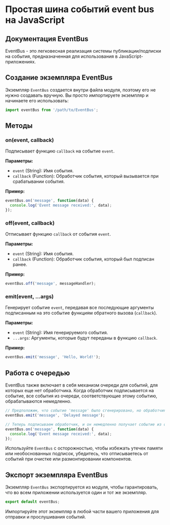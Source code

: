 # Простая шина событий event bus на JavaScript

## Документация EventBus 

EventBus - это легковесная реализация системы публикации/подписки на события, предназначенная для использования в JavaScript-приложениях.

## Создание экземпляра EventBus

Экземпляр `EventBus` создается внутри файла модуля, поэтому его не нужно создавать вручную. Вы просто импортируете экземпляр и начинаете его использовать:

```javascript
import eventBus from '/path/to/EventBus';
```

## Методы

### on(event, callback)

Подписывает функцию `callback` на событие `event`.

**Параметры:**

- `event` (String): Имя события.
- `callback` (Function): Обработчик события, который вызывается при срабатывании события.

**Пример:**

```javascript
eventBus.on('message', function(data) {
  console.log('Event message received:', data);
});
```

### off(event, callback)

Отписывает функцию `callback` от события `event`.

**Параметры:**

- `event` (String): Имя события.
- `callback` (Function): Обработчик события, который был подписан ранее.

**Пример:**

```javascript
eventBus.off('message', messageHandler);
```

### emit(event, ...args)

Генерирует событие `event`, передавая все последующие аргументы подписанным на это событие функциям обратного вызова (`callback`).

**Параметры:**

- `event` (String): Имя генерируемого события.
- `...args`: Аргументы, которые будут переданы в функцию `callback`.

**Пример:**

```javascript
eventBus.emit('message', 'Hello, World!');
```

## Работа с очередью

EventBus также включает в себя механизм очереди для событий, для которых еще нет обработчика. Когда обработчик подписывается на событие, все события из очереди, соответствующие этому событию, обрабатываются немедленно.

```javascript
// Предположим, что событие 'message' было сгенерировано, но обработчик еще не подписан
eventBus.emit('message', 'Delayed message');

// Теперь подписываем обработчик, и он немедленно получает событие из очереди
eventBus.on('message', function(data) {
  console.log('Event message received:', data);
});
```

Используйте `EventBus` с осторожностью, чтобы избежать утечек памяти или необоснованных подписок, убедитесь, что отписываетесь от событий при очистке или размонтировании компонентов.

## Экспорт экземпляра EventBus

Экземпляр `EventBus` экспортируется из модуля, чтобы гарантировать, что во всем приложении используется один и тот же экземпляр.

```javascript
export default eventBus;
```

Импортируйте этот экземпляр в любой части вашего приложения для отправки и прослушивания событий.
